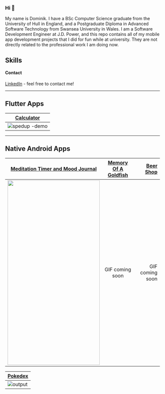 ### Hi 👋
My name is Dominik. I have a BSc Computer Science graduate from the University of Hull in England, and a Postgraduate Diploma in Advanced Software Technology from Swansea University in Wales. I am a Software Development Engineer at J.D. Power, and this repo contains all of my mobile app development projects that I did for fun while at university. They are not directly related to the professional work I am doing now.
## Skills

#### Contact
[LinkedIn](www.linkedin.com/in/dominik-wieczyński-19ba77209/) - feel free to contact me!
____
## Flutter Apps

| [Calculator](https://github.com/Domininiuk/calculator)| 
| ------------- |
|![spedup -demo](https://user-images.githubusercontent.com/75265195/167788146-073e3ea9-7d28-4349-a514-9e64eb88cb62.gif)|



___
## Native Android Apps


| [Meditation Timer and Mood Journal](https://github.com/Domininiuk/Meditation_timer)       | [Memory Of A Goldfish](https://github.com/Domininiuk/Memory-of-a-Goldfish)           | [Beer Shop](https://github.com/Domininiuk/beer-shop)  
| -------------           |:-------------:                 | -----:    
|<img src="https://user-images.githubusercontent.com/75265195/168018331-fe8d580a-fdc7-49ca-879f-9ef1d50b655f.gif" data-canonical-src="https://gyazo.com/eb5c5741b6a9a16c692170a41a49c858.png" width="300" height="600" />     | GIF coming soon                  | GIF coming soon |           
 
|[Pokedex](https://github.com/Domininiuk/Pokedex)|
| ----------|
|![output](https://user-images.githubusercontent.com/75265195/167845311-ff52e954-bdc3-4b16-a44d-8bbd6f26f56a.gif) |



<!--
**Domininiuk/Domininiuk** is a ✨ _special_ ✨ repository because its `README.md` (this file) appears on your GitHub profile.

Here are some ideas to get you started:

- 🔭 I’m currently working on ...
- 🌱 I’m currently learning ...
- 👯 I’m looking to collaborate on ...
- 🤔 I’m looking for help with ...
- 💬 Ask me about ...
- 📫 How to reach me: ...
- 😄 Pronouns: ...
- ⚡ Fun fact: ...
-->
